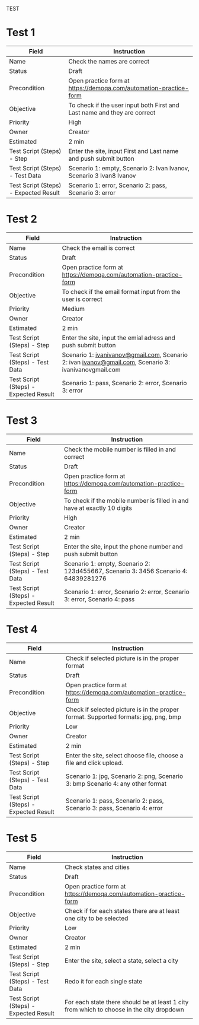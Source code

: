 TEST

# Test 1  
| Field                                 | Instruction                                                                         
| ------------------------------------- | ----------------------------------------------------------------------------------- 
| Name                                  | Check the names are correct 
| Status                                | Draft                 
| Precondition                          | Open practice form at https://demoqa.com/automation-practice-form
| Objective                             | To check if the user input both First and Last name and they are correct        
| Priority                              | High                     
| Owner                                 | Creator                                     
| Estimated                             | 2 min       
| Test Script (Steps) - Step            | Enter the site, input First and Last name and push submit button                                                    
| Test Script (Steps) - Test Data       | Scenario 1: empty, Scenario 2: Ivan Ivanov, Scenario 3 Ivan8 Ivanov                                   
| Test Script (Steps) - Expected Result | Scenario 1: error, Scenario 2: pass, Scenario 3: error    

# Test 2
| Field                                 | Instruction                                                                         
| ------------------------------------- | ----------------------------------------------------------------------------------- 
| Name                                  | Check the email is correct
| Status                                | Draft                 
| Precondition                          | Open practice form at https://demoqa.com/automation-practice-form
| Objective                             | To check if the email format input from the user is correct        
| Priority                              | Medium                     
| Owner                                 | Creator                                     
| Estimated                             | 2 min       
| Test Script (Steps) - Step            | Enter the site, input the emial adress and push submit button                                                    
| Test Script (Steps) - Test Data       | Scenario 1: ivanivanov@gmail.com, Scenario 2: ivan ivanov@gmail.com, Scenario 3: ivanivanovgmail.com                                
| Test Script (Steps) - Expected Result | Scenario 1: pass, Scenario 2: error, Scenario 3: error    

# Test 3
| Field                                 | Instruction                                                                         
| ------------------------------------- | ----------------------------------------------------------------------------------- 
| Name                                  | Check the mobile number is filled in and correct
| Status                                | Draft                 
| Precondition                          | Open practice form at https://demoqa.com/automation-practice-form
| Objective                             | To check if the mobile number is filled in and have at exactly 10 digits       
| Priority                              | High                     
| Owner                                 | Creator                                     
| Estimated                             | 2 min       
| Test Script (Steps) - Step            | Enter the site, input the phone number and push submit button                                                
| Test Script (Steps) - Test Data       | Scenario 1: empty, Scenario 2: 123d455667, Scenario 3: 3456 Scenario 4: 64839281276                               
| Test Script (Steps) - Expected Result | Scenario 1: error, Scenario 2: error, Scenario 3: error, Scenario 4: pass   

# Test 4
| Field                                 | Instruction                                                                         
| ------------------------------------- | ----------------------------------------------------------------------------------- 
| Name                                  | Check if selected picture is in the proper format
| Status                                | Draft                 
| Precondition                          | Open practice form at https://demoqa.com/automation-practice-form
| Objective                             | Check if selected picture is in the proper format. Supported formats: jpg, png, bmp     
| Priority                              | Low                     
| Owner                                 | Creator                                     
| Estimated                             | 2 min       
| Test Script (Steps) - Step            | Enter the site, select choose file, choose a file and click upload.                                               
| Test Script (Steps) - Test Data       | Scenario 1: jpg, Scenario 2: png, Scenario 3: bmp Scenario 4: any other format                               
| Test Script (Steps) - Expected Result | Scenario 1: pass, Scenario 2: pass, Scenario 3: pass, Scenario 4: error  


# Test 5
| Field                                 | Instruction                                                                         
| ------------------------------------- | ----------------------------------------------------------------------------------- 
| Name                                  | Check states and cities
| Status                                | Draft                 
| Precondition                          | Open practice form at https://demoqa.com/automation-practice-form
| Objective                             | Check if for each states there are at least one city to be selected  
| Priority                              | Low                     
| Owner                                 | Creator                                     
| Estimated                             | 2 min       
| Test Script (Steps) - Step            | Enter the site, select a state, select a city                                               
| Test Script (Steps) - Test Data       | Redo it for each single state                              
| Test Script (Steps) - Expected Result | For each state there should be at least 1 city from which to choose in the city dropdown